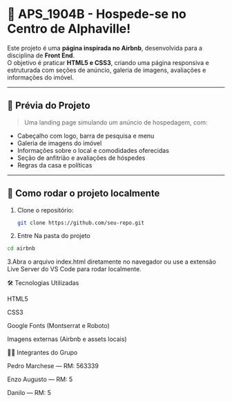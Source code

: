 # 🏡 APS_1904B - Hospede-se no Centro de Alphaville!

Este projeto é uma **página inspirada no Airbnb**, desenvolvida para a disciplina de **Front End**.  
O objetivo é praticar **HTML5 e CSS3**, criando uma página responsiva e estruturada com seções de anúncio, galeria de imagens, avaliações e informações do imóvel.

---

## 📸 Prévia do Projeto
> Uma landing page simulando um anúncio de hospedagem, com:
- Cabeçalho com logo, barra de pesquisa e menu
- Galeria de imagens do imóvel
- Informações sobre o local e comodidades oferecidas
- Seção de anfitrião e avaliações de hóspedes
- Regras da casa e políticas

---

## 🚀 Como rodar o projeto localmente

1. Clone o repositório:
   ```bash
   git clone https://github.com/seu-repo.git
    ```
2. Entre Na pasta do projeto
 ```bash
 cd airbnb
 ```
3.Abra o arquivo index.html diretamente no navegador
ou use a extensão Live Server do VS Code para rodar localmente.

🛠️ Tecnologias Utilizadas

HTML5

CSS3

Google Fonts (Montserrat e Roboto)

Imagens externas (Airbnb e assets locais)

👨‍💻 Integrantes do Grupo

Pedro Marchese — RM: 563339

Enzo Augusto — RM: 5

Danilo — RM: 5